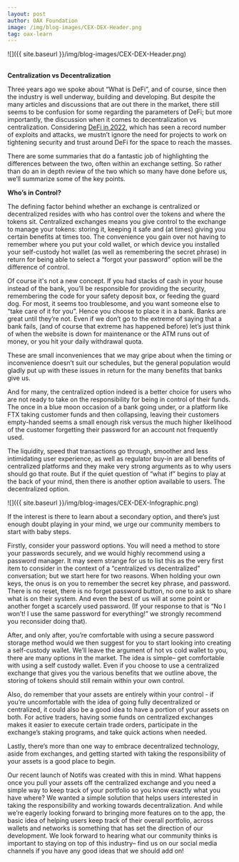 ```yaml
---
layout: post
author: OAX Foundation
image: /img/blog-images/CEX-DEX-Header.png
tag: oax-learn
---
```


![]({{ site.baseurl }}/img/blog-images/CEX-DEX-Header.png)

<br><b>Centralization vs Decentralization</b>

Three years ago we spoke about “What is DeFi”, and of course, since then the industry is well underway, building and developing. But despite the many articles and discussions that are out there in the market, there still seems to be confusion for some regarding the parameters of DeFi; but more importantly, the discussion when it comes to decentralization vs centralization. Considering <a href="https://cointelegraph.com/news/defi-type-projects-received-the-highest-number-of-attacks-in-2022-report">DeFi in 2022</a>, which has seen a record number of exploits and attacks, we mustn’t ignore the need for projects to work on tightening security and trust around DeFi for the space to reach the masses. 

There are some summaries that do a fantastic job of highlighting the differences between the two, often within an exchange setting. So rather than do an in depth review of the two which so many have done before us, we’ll summarize some of the key points.

<b>Who’s in Control?</b>

The defining factor behind whether an exchange is centralized or decentralized resides with who has control over the tokens and where the tokens sit. Centralized exchanges means you give control to the exchange to manage your tokens: storing it, keeping it safe and (at times) giving you certain benefits at times too. The convenience you gain over not having to remember where you put your cold wallet, or which device you installed your self-custody hot wallet (as well as remembering the secret phrase) in return for being able to select a “forgot your password” option will be the difference of control.
 
Of course it's not a new concept. If you had stacks of cash in your house instead of the bank, you’ll be responsible for providing the security, remembering the code for your safety deposit box, or feeding the guard dog. For most, it seems too troublesome, and you want someone else to “take care of it for you”. Hence you choose to place it in a bank. Banks are great until they’re not. Even if we don’t go to the extreme of saying that a bank fails, (and of course that extreme has happened before) let’s just think of when the website is down for maintenance or the ATM runs out of money, or you hit your daily withdrawal quota. 

These are small inconveniences that we may gripe about when the timing or inconvenience doesn’t suit our schedules, but the general population would gladly put up with these issues in return for the many benefits that banks give us. 

And for many, the centralized option indeed is a better choice for users who are not ready to take on the responsibility for being in control of their funds. The once in a blue moon occasion of a bank going under, or a platform like FTX taking customer funds and then collapsing, leaving their customers empty-handed seems a small enough risk versus the much higher likelihood of the customer forgetting their password for an account not frequently used. 

The liquidity, speed that transactions go through, smoother and less intimidating user experience, as well as regulator buy-in are all benefits of centralized platforms and they make very strong arguments as to why users should go that route. But if the quiet question of “what if” begins to play at the back of your mind, then there is another option available to users. The decentralized option.

![]({{ site.baseurl }}/img/blog-images/CEX-DEX-Infographic.png)

If the interest is there to learn about a secondary option, and there’s just enough doubt playing in your mind, we urge our community members to start with baby steps.

Firstly, consider your password options. You will need a method to store your passwords securely, and we would highly recommend using a password manager. It may seem strange for us to list this as the very first item to consider in the context of a “centralized vs decentralized” conversation; but we start here for two reasons. When holding your own keys, the onus is on you to remember the secret key phrase, and password. There is no reset, there is no forget password button, no one to ask to share what is on their system. And even the best of us will at some point or another forget a scarcely used password. (If your response to that is “No I won’t! I use the same password for everything!” we strongly recommend you reconsider doing that). 

After, and only after, you’re comfortable with using a secure password storage method would we then suggest for you to start looking into creating a self-custody wallet. We’ll leave the argument of hot vs cold wallet to you, there are many options in the market. The idea is simple– get comfortable with using a self custody wallet. Even if you choose to use a centralized exchange that gives you the various benefits that we outline above, the storing of tokens should still remain within your own control.

Also, do remember that your assets are entirely within your control - if you’re uncomfortable with the idea of going fully decentralized or centralized, it could also be a good idea to have a portion of your assets on both. For active traders, having some funds on centralized exchanges makes it easier to execute certain trade orders, participate in the exchange’s staking programs, and take quick actions when needed. 

Lastly, there’s more than one way to embrace decentralized technology, aside from exchanges, and getting started with taking the responsibility of your assets is a good place to begin. 

Our recent launch of Notifs was created with this in mind. What happens once you pull your assets off the centralized exchange and you need a simple way to keep track of your portfolio so you know exactly what you have where? We wanted a simple solution that helps users interested in taking the responsibility and working towards decentralization. And while we’re eagerly looking forward to bringing more features on to the app, the basic idea of helping users keep track of their overall portfolio, across wallets and networks is something that has set the direction of our development. We look forward to hearing what our community thinks is important to staying on top of this industry– find us on our social media channels if you have any good ideas that we should add on!


